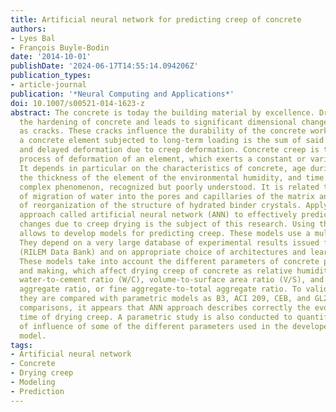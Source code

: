 ```yaml
---
title: Artificial neural network for predicting creep of concrete
authors:
- Lyes Bal
- François Buyle-Bodin
date: '2014-10-01'
publishDate: '2024-06-17T14:55:14.094206Z'
publication_types:
- article-journal
publication: '*Neural Computing and Applications*'
doi: 10.1007/s00521-014-1623-z
abstract: The concrete is today the building material by excellence. Drying accompanies
  the hardening of concrete and leads to significant dimensional changes that appear
  as cracks. These cracks influence the durability of the concrete works. Deforming
  a concrete element subjected to long-term loading is the sum of said instantaneous
  and delayed deformation due to creep deformation. Concrete creep is the continuous
  process of deformation of an element, which exerts a constant or variable load.
  It depends in particular on the characteristics of concrete, age during loading,
  the thickness of the element of the environmental humidity, and time. Creep is a
  complex phenomenon, recognized but poorly understood. It is related to the effects
  of migration of water into the pores and capillaries of the matrix and to a process
  of reorganization of the structure of hydrated binder crystals. Applying a nonparametric
  approach called artificial neural network (ANN) to effectively predict the dimensional
  changes due to creep drying is the subject of this research. Using this approach
  allows to develop models for predicting creep. These models use a multilayer backpropagation.
  They depend on a very large database of experimental results issued from the literature
  (RILEM Data Bank) and on appropriate choice of architectures and learning processes.
  These models take into account the different parameters of concrete preservation
  and making, which affect drying creep of concrete as relative humidity, cure period,
  water-to-cement ratio (W/C), volume-to-surface area ratio (V/S), and fine aggregate-to-total
  aggregate ratio, or fine aggregate-to-total aggregate ratio. To validate these models,
  they are compared with parametric models as B3, ACI 209, CEB, and GL2000. In these
  comparisons, it appears that ANN approach describes correctly the evolution with
  time of drying creep. A parametric study is also conducted to quantify the degree
  of influence of some of the different parameters used in the developed neural network
  model.
tags:
- Artificial neural network
- Concrete
- Drying creep
- Modeling
- Prediction
---
```

